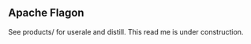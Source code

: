 Apache Flagon
--------------------------------------

See products/ for userale and distill. This read me is under construction.

